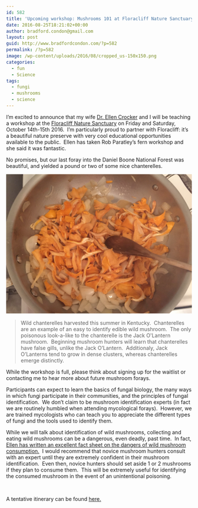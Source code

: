 ```yaml
---
id: 582
title: 'Upcoming workshop: Mushrooms 101 at Floracliff Nature Sanctuary'
date: 2016-08-25T18:21:02+00:00
author: bradford.condon@gmail.com
layout: post
guid: http://www.bradfordcondon.com/?p=582
permalink: /?p=582
image: /wp-content/uploads/2016/08/cropped_us-150x150.png
categories:
  - fun
  - Science
tags:
  - fungi
  - mushrooms
  - science
---
```


I&#8217;m excited to announce that my wife [Dr. Ellen Crocker](https://evcrockerblog.wordpress.com/) and I will be teaching a workshop at the [Floracliff Nature Sanctuary](http://www.floracliff.org/fieldstudies.html) on Friday and Saturday, October 14th-15th 2016.  I&#8217;m particularly proud to partner with Floracliff: it&#8217;s a beautiful nature preserve with very cool educational opportunities available to the public.  Ellen has taken Rob Paratley&#8217;s fern workshop and she said it was fantastic.

No promises, but our last foray into the Daniel Boone National Forest was beautiful, and yielded a pound or two of some nice chanterelles.

![Chanterelles](/wp-content/uploads/2016/08/IMG_2027.jpg)
>Wild chanterelles harvested this summer in Kentucky.  Chanterelles are an example of an easy to identify edible wild mushroom.  The only poisonous look-a-like to the chanterelle is the Jack O'Lantern mushroom.  Beginning mushroom hunters will learn that chanterelles have false gills, unlike the Jack O&#8217;Lantern.  Additionaly, Jack O&#8217;Lanterns tend to grow in dense clusters, whereas chanterelles emerge distinctly. 

While the workshop is full, please think about signing up for the waitlist or contacting me to hear more about future mushroom forays.

Participants can expect to learn the basics of fungal biology, the many ways in which fungi participate in their communities, and the principles of fungal identification.  We don&#8217;t claim to be mushroom identification experts (in fact we are routinely humbled when attending mycological forays).  However, we are trained mycologists who can teach you to appreciate the different types of fungi and the tools used to identify them.

While we will talk about identification of wild mushrooms, collecting and eating wild mushrooms can be a dangerous, even deadly, past time.  In fact, [Ellen has written an excellent fact sheet on the dangers of wild mushroom consumption.](https://www2.ca.uky.edu/agcollege/plantpathology/ext_files/PPFShtml/PPFS-GEN-14.pdf)  I would recommend that novice mushroom hunters consult with an expert until they are extremely confident in their mushroom identification.  Even then, novice hunters should set aside 1 or 2 mushrooms if they plan to consume them.  This will be extremely useful for identifying the consumed mushroom in the event of an unintentional poisoning.

&nbsp;

A tentative itinerary can be found [here.](http://www.floracliff.org/miscdocs/FFS_Mushrooms2016.pdf)